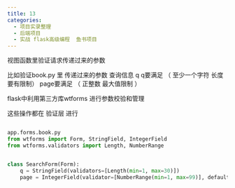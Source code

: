 ```yaml
---
title: 13
categories:
  - 项目实录整理
  - 后端项目
  - 实战 flask高级编程  鱼书项目
---
```


视图函数里验证请求传递过来的参数

比如验证book.py 里 传递过来的参数 查询信息 q
q要满足 （ 至少一个字符 长度要有限制）
page要满足 （ 正整数 最大值限制 ）

flask中利用第三方库wtforms 进行参数校验和管理

这些操作都在 验证层 进行

``` python

app.forms.book.py
from wtforms import Form, StringField, IntegerField
from wtforms.validators import Length, NumberRange


class SearchForm(Form):
    q = StringField(validators=[Length(min=1, max=30)])
    page = IntegerField(validator=[NumberRange(min=1, max=99)], default=1)

```

